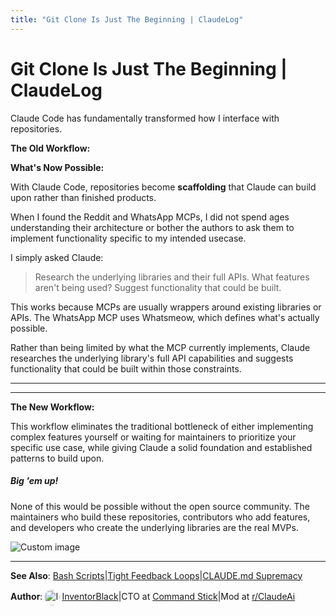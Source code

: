 ```yaml
---
title: "Git Clone Is Just The Beginning | ClaudeLog"
---
```


# Git Clone Is Just The Beginning | ClaudeLog

Claude Code has fundamentally transformed how I interface with repositories.

**The Old Workflow:**

**What's Now Possible:**

With Claude Code, repositories become **scaffolding** that Claude can build upon rather than finished products.

When I found the Reddit and WhatsApp MCPs, I did not spend ages understanding their architecture or bother the authors to ask them to implement functionality specific to my intended usecase.

I simply asked Claude:

> Research the underlying libraries and their full APIs. What features aren't being used? Suggest functionality that could be built.

This works because MCPs are usually wrappers around existing libraries or APIs. The WhatsApp MCP uses Whatsmeow, which defines what's actually possible.

Rather than being limited by what the MCP currently implements, Claude researches the underlying library's full API capabilities and suggests functionality that could be built within those constraints.

* * *

* * *

**The New Workflow:**

This workflow eliminates the traditional bottleneck of either implementing complex features yourself or waiting for maintainers to prioritize your specific use case, while giving Claude a solid foundation and established patterns to build upon.

##### Big 'em up!

None of this would be possible without the open source community. The maintainers who build these repositories, contributors who add features, and developers who create the underlying libraries are the real MVPs.

<img src="/img/discovery/025.png" alt="Custom image" style="max-width: 165px; height: auto;" />

* * *

**See Also**: [Bash Scripts](/mechanics/bash-scripts/)|[Tight Feedback Loops](/mechanics/tight-feedback-loops/)|[CLAUDE.md Supremacy](/mechanics/claude-md-supremacy/)

**Author**:[<img src="/img/claudes-greatest-soldier.png" alt="InventorBlack profile" style="width: 25px; height: 25px; display: inline-block; vertical-align: middle; margin: 0 3px; border-radius: 50%;" />InventorBlack](https://www.linkedin.com/in/wilfredkasekende/)|CTO at [Command Stick](https://commandstick.com)|Mod at [r/ClaudeAi](https://reddit.com/r/ClaudeAI)